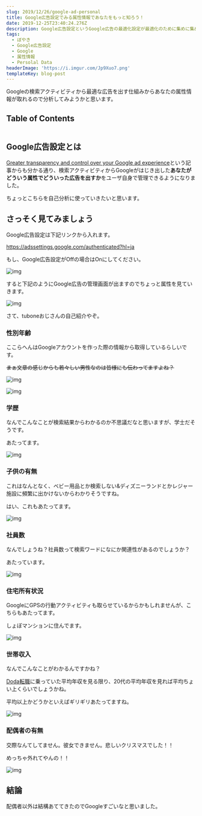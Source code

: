 ```yaml
---
slug: 2019/12/26/google-ad-personal
title: Google広告設定でみる属性情報であなたをもっと知ろう！
date: 2019-12-25T23:40:24.276Z
description: Google広告設定というGoogle広告の最適化設定が最適化のために集めに集めた情報から個人を推定してるのでそれをみましょう、というお話です
tags:
  - ぼやき
  - Google広告設定
  - Google
  - 属性情報
  - Persolal Data
headerImage: 'https://i.imgur.com/Jp9Xuo7.png'
templateKey: blog-post
---
```

Googleの検索アクティビティから最適な広告を出す仕組みからあなたの属性情報が取れるので分析してみようかと思います。

## Table of Contents

```toc

```

## Google広告設定とは

[Greater transparency and control over your Google ad experience](https://www.blog.google/topics/ads/greater-transparency-and-control-over-your-google-ad-experience/)という記事からも分かる通り、検索アクティビティからGoogleがはじき出した**あなたがどういう属性でどういった広告を出すか**をユーザ自身で管理できるようになりました。

ちょっとこちらを自己分析に使っていきたいと思います。

## さっそく見てみましょう

Google広告設定は下記リンクから入れます。

<https://adssettings.google.com/authenticated?hl=ja>

もし、Google広告設定がOffの場合はOnにしてください。

![img](https://i.imgur.com/34dp9VX.png)

すると下記のようにGoogle広告の管理画面が出ますのでちょっと属性を見ていきます。

![img](https://imgur.com/HBPGsH5.png "Googlead")

さて、tuboneおじさんの自己紹介やぞ。

### 性別年齢

ここらへんはGoogleアカウントを作った際の情報から取得しているらしいです。

~~まぁ文章の感じからも若々しい男性なのは皆様にも伝わってますよね？~~

![img](https://imgur.com/Q5EF71X.png "age")

![img](https://imgur.com/DkQhhTQ.png "s")

### 学歴

なんでこんなことが検索結果からわかるのか不思議だなと思いますが、学士だそうです。

あたってます。

![img](https://imgur.com/EYD1vM3.png)

### 子供の有無

これはなんとなく、ベビー用品とか検索しない&ディズニーランドとかレジャー施設に頻繁に出かけないからわかりそうですね。

はい、これもあたってます。

![img](https://imgur.com/eyDnAM4.png)

### 社員数

なんでしょうね？社員数って検索ワードになにか関連性があるのでしょうか？

あたっています。

![img](https://imgur.com/dhQnnkH.png)

### 住宅所有状況

GoogleにGPSの行動アクティビティも取らせているからかもしれませんが、こちらもあたってます。

しょぼマンションに住んでます。

![img](https://imgur.com/KwgfW8T.png)

### 世帯収入

なんでこんなことがわかるんですかね？

[Doda転職](https://doda.jp/guide/heikin/age/)に乗っていた平均年収を見る限り、20代の平均年収を見れば平均ちょい上くらいでしょうかね。

平均以上かどうかといえばギリギリあたってますね。

![img](https://imgur.com/7Qu8fwd.png)


### 配偶者の有無

交際なんてしてません。彼女できません。悲しいクリスマスでした！！

めっちゃ外れてやんの！！

![img](https://imgur.com/tcWjHso.png)

## 結論

配偶者以外は結構あててきたのでGoogleすごいなと思いました。
